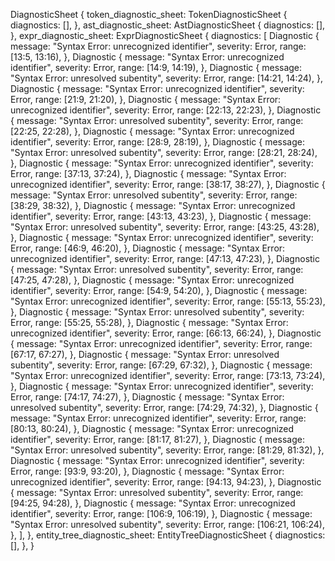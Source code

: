 DiagnosticSheet {
    token_diagnostic_sheet: TokenDiagnosticSheet {
        diagnostics: [],
    },
    ast_diagnostic_sheet: AstDiagnosticSheet {
        diagnostics: [],
    },
    expr_diagnostic_sheet: ExprDiagnosticSheet {
        diagnostics: [
            Diagnostic {
                message: "Syntax Error: unrecognized identifier",
                severity: Error,
                range: [13:5, 13:16),
            },
            Diagnostic {
                message: "Syntax Error: unrecognized identifier",
                severity: Error,
                range: [14:9, 14:19),
            },
            Diagnostic {
                message: "Syntax Error: unresolved subentity",
                severity: Error,
                range: [14:21, 14:24),
            },
            Diagnostic {
                message: "Syntax Error: unrecognized identifier",
                severity: Error,
                range: [21:9, 21:20),
            },
            Diagnostic {
                message: "Syntax Error: unrecognized identifier",
                severity: Error,
                range: [22:13, 22:23),
            },
            Diagnostic {
                message: "Syntax Error: unresolved subentity",
                severity: Error,
                range: [22:25, 22:28),
            },
            Diagnostic {
                message: "Syntax Error: unrecognized identifier",
                severity: Error,
                range: [28:9, 28:19),
            },
            Diagnostic {
                message: "Syntax Error: unresolved subentity",
                severity: Error,
                range: [28:21, 28:24),
            },
            Diagnostic {
                message: "Syntax Error: unrecognized identifier",
                severity: Error,
                range: [37:13, 37:24),
            },
            Diagnostic {
                message: "Syntax Error: unrecognized identifier",
                severity: Error,
                range: [38:17, 38:27),
            },
            Diagnostic {
                message: "Syntax Error: unresolved subentity",
                severity: Error,
                range: [38:29, 38:32),
            },
            Diagnostic {
                message: "Syntax Error: unrecognized identifier",
                severity: Error,
                range: [43:13, 43:23),
            },
            Diagnostic {
                message: "Syntax Error: unresolved subentity",
                severity: Error,
                range: [43:25, 43:28),
            },
            Diagnostic {
                message: "Syntax Error: unrecognized identifier",
                severity: Error,
                range: [46:9, 46:20),
            },
            Diagnostic {
                message: "Syntax Error: unrecognized identifier",
                severity: Error,
                range: [47:13, 47:23),
            },
            Diagnostic {
                message: "Syntax Error: unresolved subentity",
                severity: Error,
                range: [47:25, 47:28),
            },
            Diagnostic {
                message: "Syntax Error: unrecognized identifier",
                severity: Error,
                range: [54:9, 54:20),
            },
            Diagnostic {
                message: "Syntax Error: unrecognized identifier",
                severity: Error,
                range: [55:13, 55:23),
            },
            Diagnostic {
                message: "Syntax Error: unresolved subentity",
                severity: Error,
                range: [55:25, 55:28),
            },
            Diagnostic {
                message: "Syntax Error: unrecognized identifier",
                severity: Error,
                range: [66:13, 66:24),
            },
            Diagnostic {
                message: "Syntax Error: unrecognized identifier",
                severity: Error,
                range: [67:17, 67:27),
            },
            Diagnostic {
                message: "Syntax Error: unresolved subentity",
                severity: Error,
                range: [67:29, 67:32),
            },
            Diagnostic {
                message: "Syntax Error: unrecognized identifier",
                severity: Error,
                range: [73:13, 73:24),
            },
            Diagnostic {
                message: "Syntax Error: unrecognized identifier",
                severity: Error,
                range: [74:17, 74:27),
            },
            Diagnostic {
                message: "Syntax Error: unresolved subentity",
                severity: Error,
                range: [74:29, 74:32),
            },
            Diagnostic {
                message: "Syntax Error: unrecognized identifier",
                severity: Error,
                range: [80:13, 80:24),
            },
            Diagnostic {
                message: "Syntax Error: unrecognized identifier",
                severity: Error,
                range: [81:17, 81:27),
            },
            Diagnostic {
                message: "Syntax Error: unresolved subentity",
                severity: Error,
                range: [81:29, 81:32),
            },
            Diagnostic {
                message: "Syntax Error: unrecognized identifier",
                severity: Error,
                range: [93:9, 93:20),
            },
            Diagnostic {
                message: "Syntax Error: unrecognized identifier",
                severity: Error,
                range: [94:13, 94:23),
            },
            Diagnostic {
                message: "Syntax Error: unresolved subentity",
                severity: Error,
                range: [94:25, 94:28),
            },
            Diagnostic {
                message: "Syntax Error: unrecognized identifier",
                severity: Error,
                range: [106:9, 106:19),
            },
            Diagnostic {
                message: "Syntax Error: unresolved subentity",
                severity: Error,
                range: [106:21, 106:24),
            },
        ],
    },
    entity_tree_diagnostic_sheet: EntityTreeDiagnosticSheet {
        diagnostics: [],
    },
}